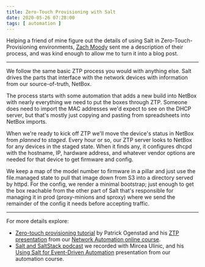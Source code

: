 ```yaml
---
title: Zero-Touch Provisioning with Salt
date: 2020-05-26 07:28:00
tags: [ automation ]
---
```

Helping a friend of mine figure out the details of using Salt in Zero-Touch-Provisioning environments, [Zach Moody](https://www.linkedin.com/in/zachmoody/) sent me a description of their process, and was kind enough to allow me to turn it into a blog post.
- - -
We follow the same basic ZTP process you would with anything else. Salt drives the parts that interface with the network devices with information from our source-of-truth, NetBox.
<!--more-->
The process starts with some automation that adds a new build into NetBox with nearly everything we need to put the boxes through ZTP. Someone does need to import the MAC addresses we'd expect to see on the DHCP server, but that's mostly just copying and pasting from spreadsheets into NetBox imports. 

When we're ready to kick off ZTP we'll move the device's status in NetBox from _planned_ to _staged_. Every hour or so, our ZTP server looks to NetBox for any devices in the staged state. When it finds any, it configures dhcpd with the hostname, IP, hardware address, and whatever vendor options are needed for that device to get firmware and config. 

We keep a map of the model number to firmware in a pillar and just use the file.managed state to pull that image down from S3 into a directory served by httpd. For the config, we render a minimal bootstrap; just enough to get the box reachable from the other part of Salt that's responsible for managing it in prod (proxy-minions and sproxy) where we send the remainder of the config it needs before accepting traffic.
- - -
For more details explore:

* [Zero-touch provisioning tutorial](https://networklore.com/ztp-tutorial/) by Patrick Ogenstad and his [ZTP presentation](https://my.ipspace.net/bin/list?id=NetAutSol&module=4#M4S3B) from our [Network Automation online course](https://www.ipspace.net/Building_Network_Automation_Solutions).
* [Salt and SaltStack podcast](https://blog.ipspace.net/2017/04/salt-and-saltstack-on-software-gone-wild.html) we recorded with Mircea Ulinic, and his [Using Salt for Event-Driven Automation](https://my.ipspace.net/bin/list?id=NetAutSol&module=8#M8S2) presentation from our automation course.
